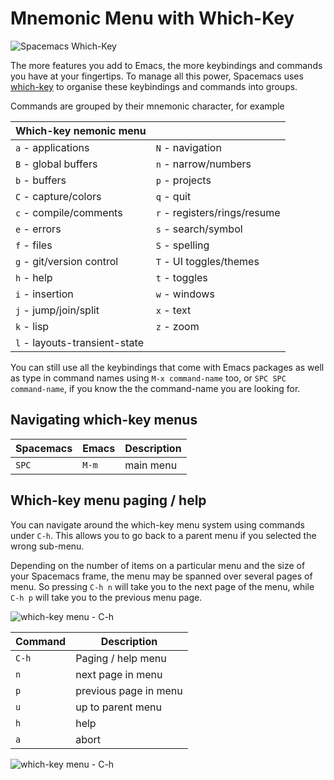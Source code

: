 # Mnemonic Menu with Which-Key

![Spacemacs Which-Key](/images/spacemacs-home-which-key.png)

The more features you add to Emacs, the more keybindings and commands you have at your fingertips.  To manage all this power, Spacemacs uses [which-key](https://github.com/justbur/emacs-which-key) to organise these keybindings and commands into groups.


Commands are grouped by their mnemonic character, for example

| Which-key nemonic menu        |                              |
|-------------------------------|------------------------------|
| `a` - applications            | `N` - navigation             |
| `B` - global buffers          | `n` - narrow/numbers         |
| `b` - buffers                 | `p` - projects               |
| `C` - capture/colors          | `q` - quit                   |
| `c` - compile/comments        | `r` - registers/rings/resume |
| `e` - errors                  | `s` - search/symbol          |
| `f` - files                   | `S` - spelling               |
| `g` - git/version control     | `T` - UI toggles/themes      |
| `h` - help                    | `t` - toggles                |
| `i` - insertion               | `w` - windows                |
| `j` - jump/join/split         | `x` - text                   |
| `k` - lisp                    | `z` - zoom                   |
| `l` - layouts-transient-state |                              |


You can still use all the keybindings that come with Emacs packages as well as type in command names using `M-x command-name` too, or `SPC SPC command-name`, if you know the the command-name you are looking for.

## Navigating which-key menus

| Spacemacs | Emacs | Description |
|-----------|-------|-------------|
| `SPC`     | `M-m` | main menu   |


## Which-key menu paging / help

You can navigate around the which-key menu system using commands under `C-h`.  This allows you to go back to a parent menu if you selected the wrong sub-menu.

Depending on the number of items on a particular menu and the size of your Spacemacs frame, the menu may be spanned over several pages of menu.  So pressing `C-h n` will take you to the next page of the menu, while `C-h p` will take you to the previous menu page.

![which-key menu - C-h](/images/spacemacs-which-key-paging-help.png)

| Command | Description           |
|---------|-----------------------|
| `C-h`   | Paging / help menu    |
| `n`     | next page in menu     |
| `p`     | previous page in menu |
| `u`     | up to parent menu     |
| `h`     | help                  |
| `a`     | abort                 |

![which-key menu - C-h](/images/spacemacs-which-key-paging-help-menu.png)
